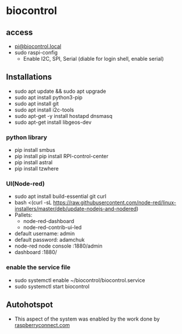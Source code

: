 # biocontrol
## access
- pi@biocontrol.local
- sudo raspi-config
  - Enable I2C, SPI, Serial (diable for login shell, enable serial)
## Installations
- sudo apt update && sudo apt upgrade
- sudo apt install python3-pip
- sudo apt install git
- sudo apt install i2c-tools
- sudo apt-get -y install hostapd dnsmasq
- sudo apt-get install libgeos-dev


### python library
- pip install smbus
- pip install pip install RPI-control-center
- pip install astral
- pip install tzwhere

### UI(Node-red)
- sudo apt install build-essential git curl
- bash <(curl -sL https://raw.githubusercontent.com/node-red/linux-installers/master/deb/update-nodejs-and-nodered)
- Pallets:
  - node-red-dashboard
  - node-red-contrib-ui-led
- default username: admin
- default password: adamchuk
- node-red node console   :1880/admin
- dashboard  :1880/

### enable the service file
- sudo systemctl enable ~/biocontrol/biocontrol.service
- sudo systemctl start biocontrol

## Autohotspot
- This aspect of the system was enabled by the work done by [raspberryconnect.com](https://www.raspberryconnect.com/projects/65-raspberrypi-hotspot-accesspoints/157-raspberry-pi-auto-wifi-hotspot-switch-internet)

